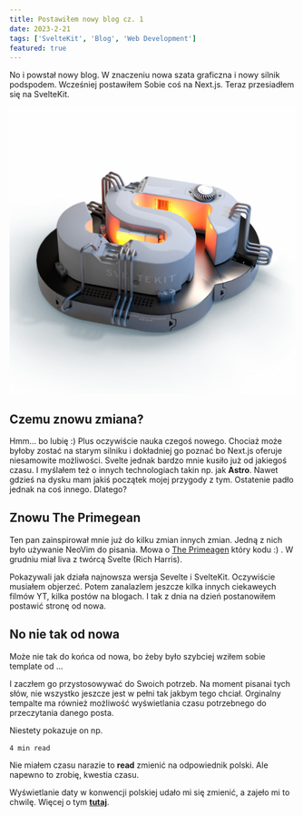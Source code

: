 ```yaml
---
title: Postawiłem nowy blog cz. 1
date: 2023-2-21
tags: ['SvelteKit', 'Blog', 'Web Development']
featured: true
---
```


No i powstał nowy blog. W znaczeniu nowa szata graficzna i nowy silnik podspodem.
Wcześniej postawiłem Sobie coś na Next.js. Teraz przesiadłem się na SvelteKit.

![SvelteKit](./sveltekit.jpg)

## Czemu znowu zmiana?

Hmm... bo lubię :)
Plus oczywiście nauka czegoś nowego. Chociaż może byłoby zostać na starym silniku
i dokładniej go poznać bo Next.js oferuje niesamowite możliwości. Svelte jednak bardzo
mnie kusiło już od jakiegoś czasu. I myślałem też o innych technologiach takin np. jak
**Astro**. Nawet gdzieś na dysku mam jakiś początek mojej przygody z tym. Ostatenie padło
jednak na coś innego. Dlatego?

## Znowu The Primegean

Ten pan zainspirował mnie już do kilku zmian innych zmian. Jedną z nich było używanie NeoVim do pisania. Mowa o [The Primeagen](https://www.youtube.com/@ThePrimeTimeagen) który
kodu :) .
W grudniu miał liva z twórcą Svelte (Rich Harris).

Pokazywali jak działa najnowsza wersja Sevelte i SvelteKit. Oczywiście musiałem objerzeć.
Potem zanalazlem jeszcze kilka innych ciekaweych filmów YT, kilka postów na blogach.
I tak z dnia na dzień postanowiłem postawić stronę od nowa.

## No nie tak od nowa

Może nie tak do końca od nowa, bo żeby było szybciej wziłem sobie template od ...

I zaczłem go przystosowywać do Swoich potrzeb. Na moment pisanai tych słów, nie
wszystko jeszcze jest w pełni tak jakbym tego chciał. Orginalny tempalte ma
również możliwość wyświetlania czasu potrzebnego do przeczytania danego posta.

Niestety pokazuje on np.

```
4 min read
```

Nie miałem czasu narazie to **read** zmienić na odpowiednik polski.
Ale napewno to zrobię, kwestia czasu.

Wyświetlanie daty w konwencji polskiej udało mi się zmienić, a zajeło mi to chwilę. Więcej
o tym **[tutaj](/post/date-in-fns)**.
